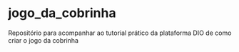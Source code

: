 # jogo_da_cobrinha
Repositório para acompanhar ao tutorial prático da plataforma DIO de como criar o jogo da cobrinha
